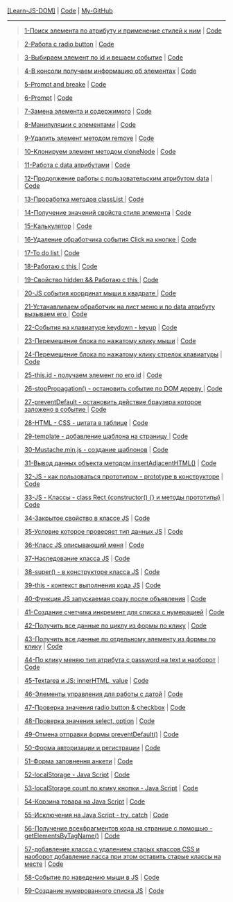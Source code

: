 <a href="https://dmitriy-1986.github.io/Learn-JS-DOM/">[Learn-JS-DOM]</a> | <a href="https://github.com/Dmitriy-1986/Learn-JS-DOM">Code</a> |
<a href='https://github.com/Dmitriy-1986'>My-GitHub</a>
<hr>

><a href="https://dmitriy-1986.github.io/Learn-JS-DOM/learn-1.html">1-Поиск элемента по атрибуту и применение стилей к ним</a> | <a href="https://github.com/Dmitriy-1986/Learn-JS-DOM/blob/main/learn-1.html">Code</a><br>

><a href="https://dmitriy-1986.github.io/Learn-JS-DOM/learn-2.html">2-Работа с radio button</a> | <a href="https://github.com/Dmitriy-1986/Learn-JS-DOM/blob/main/learn-2.html">Code</a><br>

><a href="https://dmitriy-1986.github.io/Learn-JS-DOM/learn-3.html">3-Выбираем элемент по id и вешаем событие</a> | <a href="https://github.com/Dmitriy-1986/Learn-JS-DOM/blob/main/learn-3.html">Code</a><br>

><a href="https://dmitriy-1986.github.io/Learn-JS-DOM/learn-4.html">4-В консоли получаем информацию об элементах</a> | <a href="https://github.com/Dmitriy-1986/Learn-JS-DOM/blob/main/learn-4.html">Code</a><br>

><a href="https://dmitriy-1986.github.io/Learn-JS-DOM/learn-5.html">5-Prompt and breake</a> | <a href="https://github.com/Dmitriy-1986/Learn-JS-DOM/blob/main/learn-5.html">Code</a><br>

><a href="https://dmitriy-1986.github.io/Learn-JS-DOM/learn-6.html">6-Prompt</a> | <a href="https://github.com/Dmitriy-1986/Learn-JS-DOM/blob/main/learn-6.html">Code</a><br>

><a href="https://dmitriy-1986.github.io/Learn-JS-DOM/learn-7.html">7-Замена элемента и содержимого</a> | <a href="https://github.com/Dmitriy-1986/Learn-JS-DOM/blob/main/learn-7.html">Code</a><br>

><a href="https://dmitriy-1986.github.io/Learn-JS-DOM/learn-8.html">8-Манипуляции с элементами</a> | <a href="https://github.com/Dmitriy-1986/Learn-JS-DOM/blob/main/learn-8.html">Code</a><br>

><a href="https://dmitriy-1986.github.io/Learn-JS-DOM/learn-9.html">9-Удалить элемент методом remove</a> | <a href="https://github.com/Dmitriy-1986/Learn-JS-DOM/blob/main/learn-9.html">Code</a><br>

><a href="https://dmitriy-1986.github.io/Learn-JS-DOM/learn-10.html">10-Клонируем элемент методом cloneNode</a> | <a href="https://github.com/Dmitriy-1986/Learn-JS-DOM/blob/main/learn-10.html">Code</a><br>

><a href="https://dmitriy-1986.github.io/Learn-JS-DOM/learn-11.html">11-Работа с data атрибутами</a> | <a href="https://github.com/Dmitriy-1986/Learn-JS-DOM/blob/main/learn-11.html">Code</a><br>

><a href="https://dmitriy-1986.github.io/Learn-JS-DOM/learn-12.html">12-Продолжение работы с пользовательским атрибутом data</a> | <a href="https://github.com/Dmitriy-1986/Learn-JS-DOM/blob/main/learn-12.html">Code</a><br>

><a href="https://dmitriy-1986.github.io/Learn-JS-DOM/learn-13.html">13-Проработка методов classList </a> | <a href="https://github.com/Dmitriy-1986/Learn-JS-DOM/blob/main/learn-13.html">Code</a><br>

><a href="https://dmitriy-1986.github.io/Learn-JS-DOM/learn-14.html">14-Получение значений свойств стиля элемента</a> | <a href="https://github.com/Dmitriy-1986/Learn-JS-DOM/blob/main/learn-14.html">Code</a><br>

><a href="https://dmitriy-1986.github.io/Learn-JS-DOM/learn-15.html">15-Калькулятор</a> | <a href="https://github.com/Dmitriy-1986/Learn-JS-DOM/blob/main/learn-15.html">Code</a><br>

><a href="https://dmitriy-1986.github.io/Learn-JS-DOM/learn-16.html">16-Удаление обработчика события Click на кнопке  </a> | <a href="https://github.com/Dmitriy-1986/Learn-JS-DOM/blob/main/learn-16.html">Code</a><br>

><a href="https://dmitriy-1986.github.io/Learn-JS-DOM/learn-17.html">17-To do list  </a> | <a href="https://github.com/Dmitriy-1986/Learn-JS-DOM/blob/main/learn-17.html">Code</a><br>

><a href="https://dmitriy-1986.github.io/Learn-JS-DOM/learn-18.html">18-Работаю с this  </a> | <a href="https://github.com/Dmitriy-1986/Learn-JS-DOM/blob/main/learn-18.html">Code</a><br>

><a href="https://dmitriy-1986.github.io/Learn-JS-DOM/learn-19.html">19-Свойство hidden && Работаю с this  </a> | <a href="https://github.com/Dmitriy-1986/Learn-JS-DOM/blob/main/learn-19.html">Code</a><br>

><a href="https://dmitriy-1986.github.io/Learn-JS-DOM/learn-20.html">20-JS события координат мыши в квадрате  </a> | <a href="https://github.com/Dmitriy-1986/Learn-JS-DOM/blob/main/learn-20.html">Code</a><br>

><a href="https://dmitriy-1986.github.io/Learn-JS-DOM/learn-21.html">21-Устанавливаем обработчик на лист меню и по data атрибуту вызываем его  </a> | <a href="https://github.com/Dmitriy-1986/Learn-JS-DOM/blob/main/learn-21.html">Code</a><br>

><a href="https://dmitriy-1986.github.io/Learn-JS-DOM/learn-22.html">22-События на клавиатуре keydown - keyup</a> | <a href="https://github.com/Dmitriy-1986/Learn-JS-DOM/blob/main/learn-22.html">Code</a><br>

><a href="https://dmitriy-1986.github.io/Learn-JS-DOM/learn-23.html">23-Перемещение блока по нажатому клику мыши</a> | <a href="https://github.com/Dmitriy-1986/Learn-JS-DOM/blob/main/learn-23.html">Code</a><br>

><a href="https://dmitriy-1986.github.io/Learn-JS-DOM/learn-24.html">24-Перемещение блока по нажатому клику стрелок клавиатуры</a> | <a href="https://github.com/Dmitriy-1986/Learn-JS-DOM/blob/main/learn-24.html">Code</a><br>

><a href="https://dmitriy-1986.github.io/Learn-JS-DOM/learn-25.html">25-this.id - получаем элемент по его id</a> | <a href="https://github.com/Dmitriy-1986/Learn-JS-DOM/blob/main/learn-25.html">Code</a><br>

><a href="https://dmitriy-1986.github.io/Learn-JS-DOM/learn-26.html">26-stopPropagation() - остановить событие по DOM дереву </a> | <a href="https://github.com/Dmitriy-1986/Learn-JS-DOM/blob/main/learn-26.html">Code</a><br>

><a href="https://dmitriy-1986.github.io/Learn-JS-DOM/learn-27.html">27-preventDefault - остановить действие браузера которое заложено в событие </a> | <a href="https://github.com/Dmitriy-1986/Learn-JS-DOM/blob/main/learn-27.html">Code</a><br>

><a href="https://dmitriy-1986.github.io/Learn-JS-DOM/learn-28.html">28-HTML - CSS - цитата в таблице</a> | <a href="https://github.com/Dmitriy-1986/Learn-JS-DOM/blob/main/learn-28.html">Code</a><br>

><a href="https://dmitriy-1986.github.io/Learn-JS-DOM/learn-29.html">29-template - добавление шаблона на страницу </a> | <a href="https://github.com/Dmitriy-1986/Learn-JS-DOM/blob/main/learn-29.html">Code</a><br>

><a href="https://dmitriy-1986.github.io/Learn-JS-DOM/learn-30.html">30-Mustache.min.js - создание шаблонов</a> | <a href="https://github.com/Dmitriy-1986/Learn-JS-DOM/blob/main/learn-30.html">Code</a><br>

><a href="https://dmitriy-1986.github.io/Learn-JS-DOM/learn-31.html">31-Вывод данных объекта методом insertAdjacentHTML()</a> | <a href="https://github.com/Dmitriy-1986/Learn-JS-DOM/blob/main/learn-31.html">Code</a><br>

><a href="https://dmitriy-1986.github.io/Learn-JS-DOM/learn-32.html">32-JS - как пользоваться прототипом - prototype в конструкторе</a> | <a href="https://github.com/Dmitriy-1986/Learn-JS-DOM/blob/main/learn-32.html">Code</a><br>

><a href="https://dmitriy-1986.github.io/Learn-JS-DOM/learn-33.html">33-JS - Классы - class Rect {constructor() {} и методы прототипы}</a> | <a href="https://github.com/Dmitriy-1986/Learn-JS-DOM/blob/main/learn-33.html">Code</a><br>

><a href="https://dmitriy-1986.github.io/Learn-JS-DOM/learn-34.html">34-Закрытое свойство в классе JS</a> | <a href="https://github.com/Dmitriy-1986/Learn-JS-DOM/blob/main/learn-34.html">Code</a><br>

><a href="https://dmitriy-1986.github.io/Learn-JS-DOM/learn-35.html">35-Условие которое проверяет тип данных JS</a> | <a href="https://github.com/Dmitriy-1986/Learn-JS-DOM/blob/main/learn-35.html">Code</a><br>

><a href="https://dmitriy-1986.github.io/Learn-JS-DOM/learn-36.html">36-Класс JS описывающий меня</a> | <a href="https://github.com/Dmitriy-1986/Learn-JS-DOM/blob/main/learn-36.html">Code</a><br>

><a href="https://dmitriy-1986.github.io/Learn-JS-DOM/learn-37.html">37-Наследование класса JS</a> | <a href="https://github.com/Dmitriy-1986/Learn-JS-DOM/blob/main/learn-37.html">Code</a><br>

><a href="https://dmitriy-1986.github.io/Learn-JS-DOM/learn-38.html">38-super() - в конструкторе класса JS</a> | <a href="https://github.com/Dmitriy-1986/Learn-JS-DOM/blob/main/learn-38.html">Code</a><br>

><a href="https://dmitriy-1986.github.io/Learn-JS-DOM/learn-39.html">39-this - контекст выполнения кода  JS</a> | <a href="https://github.com/Dmitriy-1986/Learn-JS-DOM/blob/main/learn-39.html">Code</a><br>

><a href="https://dmitriy-1986.github.io/Learn-JS-DOM/learn-40.html">40-Функция JS запускаемая сразу после объявления</a> | <a href="https://github.com/Dmitriy-1986/Learn-JS-DOM/blob/main/learn-40.html">Code</a><br>

><a href="https://dmitriy-1986.github.io/Learn-JS-DOM/learn-41.html">41-Создание счетчика инкремент для списка с нумерацией</a> | <a href="https://github.com/Dmitriy-1986/Learn-JS-DOM/blob/main/learn-41.html">Code</a><br>

><a href="https://dmitriy-1986.github.io/Learn-JS-DOM/learn-42.html">42-Получить все данные по циклу из формы по клику</a> | <a href="https://github.com/Dmitriy-1986/Learn-JS-DOM/blob/main/learn-42.html">Code</a><br>

><a href="https://dmitriy-1986.github.io/Learn-JS-DOM/learn-43.html">43-Получить все данные по отдельному элементу из формы по клику</a> | <a href="https://github.com/Dmitriy-1986/Learn-JS-DOM/blob/main/learn-43.html">Code</a><br>

><a href="https://dmitriy-1986.github.io/Learn-JS-DOM/learn-44.html">44-По клику меняю тип атрибута с password на text и наоборот</a> | <a href="https://github.com/Dmitriy-1986/Learn-JS-DOM/blob/main/learn-44.html">Code</a><br>

><a href="https://dmitriy-1986.github.io/Learn-JS-DOM/learn-45.html">45-Textarea  и  JS: innerHTML, value</a> | <a href="https://github.com/Dmitriy-1986/Learn-JS-DOM/blob/main/learn-45.html">Code</a><br>

><a href="https://dmitriy-1986.github.io/Learn-JS-DOM/learn-46.html">46-Элементы управления для работы с датой</a> | <a href="https://github.com/Dmitriy-1986/Learn-JS-DOM/blob/main/learn-46.html">Code</a><br>

><a href="https://dmitriy-1986.github.io/Learn-JS-DOM/learn-47.html">47-Проверка значения radio button & checkbox</a> | <a href="https://github.com/Dmitriy-1986/Learn-JS-DOM/blob/main/learn-47.html">Code</a><br>

><a href="https://dmitriy-1986.github.io/Learn-JS-DOM/learn-48.html">48-Проверка значения select, option</a> | <a href="https://github.com/Dmitriy-1986/Learn-JS-DOM/blob/main/learn-48.html">Code</a><br>

><a href="https://dmitriy-1986.github.io/Learn-JS-DOM/learn-49.html">49-Отмена отправки формы preventDefault()</a> | <a href="https://github.com/Dmitriy-1986/Learn-JS-DOM/blob/main/learn-49.html">Code</a><br>

><a href="https://dmitriy-1986.github.io/Learn-JS-DOM/learn-50.html">50-Форма авторизации и регистрации</a> | <a href="https://github.com/Dmitriy-1986/Learn-JS-DOM/blob/main/learn-50.html">Code</a><br>

><a href="https://dmitriy-1986.github.io/Learn-JS-DOM/learn-51.html">51-Форма заповнення анкети</a> | <a href="https://github.com/Dmitriy-1986/Learn-JS-DOM/blob/main/learn-51.html">Code</a><br>

><a href="https://dmitriy-1986.github.io/Learn-JS-DOM/learn-52.html">52-localStorage - Java Script</a> | <a href="https://github.com/Dmitriy-1986/Learn-JS-DOM/blob/main/learn-52.html">Code</a><br>

><a href="https://dmitriy-1986.github.io/Learn-JS-DOM/learn-53.html">53-localStorage count по клику кнопки - Java Script</a> | <a href="https://github.com/Dmitriy-1986/Learn-JS-DOM/blob/main/learn-53.html">Code</a><br>

><a href="https://dmitriy-1986.github.io/Learn-JS-DOM/learn-54.html">54-Корзина товара на  Java Script</a> | <a href="https://github.com/Dmitriy-1986/Learn-JS-DOM/blob/main/learn-54.html">Code</a><br>

><a href="https://dmitriy-1986.github.io/Learn-JS-DOM/learn-55.html">55-Исключения на Java Script - try, catch</a> | <a href="https://github.com/Dmitriy-1986/Learn-JS-DOM/blob/main/learn-55.html">Code</a><br>

><a href="https://dmitriy-1986.github.io/Learn-JS-DOM/learn-56.html">56-Получение всехфрагментов кода на странице с помощью - getElementsByTagName()</a> | <a href="https://github.com/Dmitriy-1986/Learn-JS-DOM/blob/main/learn-56.html">Code</a><br>

><a href="https://dmitriy-1986.github.io/Learn-JS-DOM/learn-57.html">57-добавление класса с удалением старых классов CSS и наоборот добавление ласса при этом оставить старые классы на месте</a> | <a href="https://github.com/Dmitriy-1986/Learn-JS-DOM/blob/main/learn-57.html">Code</a><br>

><a href="https://dmitriy-1986.github.io/Learn-JS-DOM/learn-58.html">58-Событие по наведению мыши в JS</a> | <a href="https://github.com/Dmitriy-1986/Learn-JS-DOM/blob/main/learn-58.html">Code</a><br>

><a href="https://dmitriy-1986.github.io/Learn-JS-DOM/learn-59.html">59-Создание нумерованного списка JS</a> | <a href="https://github.com/Dmitriy-1986/Learn-JS-DOM/blob/main/learn-59.html">Code</a><br>
